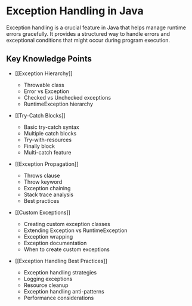 # Exception Handling in Java

Exception handling is a crucial feature in Java that helps manage runtime errors gracefully. It provides a structured way to handle errors and exceptional conditions that might occur during program execution.

## Key Knowledge Points

- [[Exception Hierarchy]]
  - Throwable class
  - Error vs Exception
  - Checked vs Unchecked exceptions
  - RuntimeException hierarchy

- [[Try-Catch Blocks]]
  - Basic try-catch syntax
  - Multiple catch blocks
  - Try-with-resources
  - Finally block
  - Multi-catch feature

- [[Exception Propagation]]
  - Throws clause
  - Throw keyword
  - Exception chaining
  - Stack trace analysis
  - Best practices

- [[Custom Exceptions]]
  - Creating custom exception classes
  - Extending Exception vs RuntimeException
  - Exception wrapping
  - Exception documentation
  - When to create custom exceptions

- [[Exception Handling Best Practices]]
  - Exception handling strategies
  - Logging exceptions
  - Resource cleanup
  - Exception handling anti-patterns
  - Performance considerations
